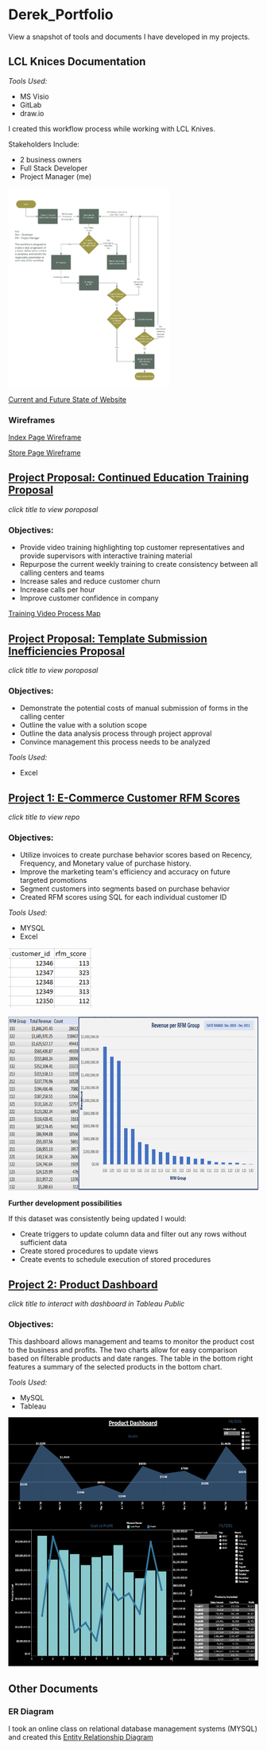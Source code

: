# Derek_Portfolio
View a snapshot of tools and documents I have developed in my projects. 

## LCL Knices Documentation
*Tools Used:*
  - MS Visio
  - GitLab
  - draw.io

I created this workflow process while working with LCL Knives.  

Stakeholders Include:
  - 2 business owners
  - Full Stack Developer
  - Project Manager (me)
<img src="images/LCL-Workflow.PNG" height=400 >

[Current and Future State of Website](https://github.com/frankd123/Derek_Portfolio/blob/main/images/Current%20and%20Future%20State%20Diagram.pdf)

### Wireframes
[Index Page Wireframe](https://github.com/frankd123/Derek_Portfolio/blob/main/images/LCL%20Knife%20Index%20Layout%201.3.pdf)

[Store Page Wireframe](https://github.com/frankd123/Derek_Portfolio/blob/main/images/LCL%20Knife%20Store%20Page%20Layout%201.5.pdf)

## [Project Proposal: Continued Education Training Proposal](https://github.com/frankd123/Derek_Portfolio/blob/main/images/CCI%20Continued%20Education%20Training.pdf)
*click title to view poroposal*

### Objectives:
- Provide video training highlighting top customer representatives and provide supervisors with interactive training material
- Repurpose the current weekly training to create consistency between all calling centers and teams
- Increase sales and reduce customer churn
- Increase calls per hour
- Improve customer confidence in company

[Training Video Process Map](https://github.com/frankd123/Derek_Portfolio/blob/main/images/Video%20Creation%20Process%20Mapping.pdf)


## [Project Proposal: Template Submission Inefficiencies Proposal](https://github.com/frankd123/Derek_Portfolio/blob/main/images/Template%20Submission%20Inefficiencies%20CCI.pdf)

*click title to view poroposal*

### Objectives:
- Demonstrate the potential costs of manual submission of forms in the calling center
- Outline the value with a solution scope
- Outline the data analysis process through project approval
- Convince management this process needs to be analyzed

*Tools Used:*
- Excel


## [Project 1: E-Commerce Customer RFM Scores](https://github.com/frankd123/RFM_Scores)
*click title to view repo*

### Objectives:
* Utilize invoices to create purchase behavior scores based on Recency, Frequency, and Monetary value of purchase history. 
* Improve the marketing team's efficiency and accuracy on future targeted promotions
* Segment customers into segments based on purchase behavior
* Created RFM scores using SQL for each individual customer ID

*Tools Used:*
- MYSQL
- Excel

![](images/rfm-scores-view.PNG)

<img src="images/revenue-per-rfm-group.PNG" height=350 >

**Further development possibilities**

If this dataset was consistently being updated I would:
* Create triggers to update column data and filter out any rows without sufficient data
* Create stored procedures to update views
* Create events to schedule execution of stored procedures

## [Project 2: Product Dashboard](https://public.tableau.com/views/ProductDashboard_16314197128400/Dashboard1?:language=en-US&:display_count=n&:origin=viz_share_link)
*click title to interact with dashboard in Tableau Public*

### Objectives:
This dashboard allows management and teams to monitor the product cost to the business and profits. The two charts allow for easy comparison based on filterable products and date ranges. The table in the bottom right features a summary of the selected products in the bottom chart. 

*Tools Used:*
- MySQL
- Tableau

<img src="images/Product-Dashboard-screenshot.PNG" height=500 >


## Other Documents

### ER Diagram
I took an online class on relational database management systems (MYSQL) and created this [Entity Relationship Diagram](https://github.com/frankd123/Derek_Portfolio/blob/main/images/The%20Office%20Entity%20Relationship%20Diagram.pdf)



